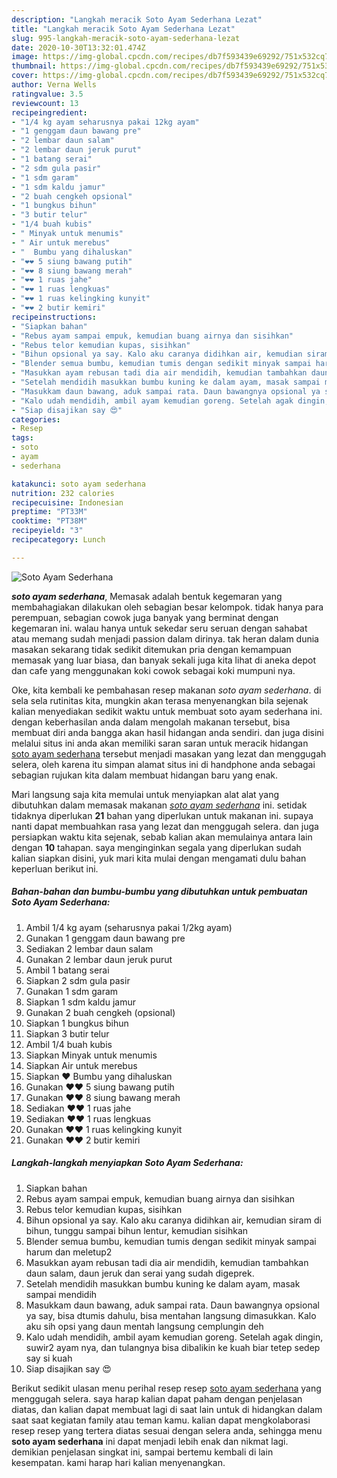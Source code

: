 ```yaml
---
description: "Langkah meracik Soto Ayam Sederhana Lezat"
title: "Langkah meracik Soto Ayam Sederhana Lezat"
slug: 995-langkah-meracik-soto-ayam-sederhana-lezat
date: 2020-10-30T13:32:01.474Z
image: https://img-global.cpcdn.com/recipes/db7f593439e69292/751x532cq70/soto-ayam-sederhana-foto-resep-utama.jpg
thumbnail: https://img-global.cpcdn.com/recipes/db7f593439e69292/751x532cq70/soto-ayam-sederhana-foto-resep-utama.jpg
cover: https://img-global.cpcdn.com/recipes/db7f593439e69292/751x532cq70/soto-ayam-sederhana-foto-resep-utama.jpg
author: Verna Wells
ratingvalue: 3.5
reviewcount: 13
recipeingredient:
- "1/4 kg ayam seharusnya pakai 12kg ayam"
- "1 genggam daun bawang pre"
- "2 lembar daun salam"
- "2 lembar daun jeruk purut"
- "1 batang serai"
- "2 sdm gula pasir"
- "1 sdm garam"
- "1 sdm kaldu jamur"
- "2 buah cengkeh opsional"
- "1 bungkus bihun"
- "3 butir telur"
- "1/4 buah kubis"
- " Minyak untuk menumis"
- " Air untuk merebus"
- "  Bumbu yang dihaluskan"
- "❤️❤️ 5 siung bawang putih"
- "❤️❤️ 8 siung bawang merah"
- "❤️❤️ 1 ruas jahe"
- "❤️❤️ 1 ruas lengkuas"
- "❤️❤️ 1 ruas kelingking kunyit"
- "❤️❤️ 2 butir kemiri"
recipeinstructions:
- "Siapkan bahan"
- "Rebus ayam sampai empuk, kemudian buang airnya dan sisihkan"
- "Rebus telor kemudian kupas, sisihkan"
- "Bihun opsional ya say. Kalo aku caranya didihkan air, kemudian siram di bihun, tunggu sampai bihun lentur, kemudian sisihkan"
- "Blender semua bumbu, kemudian tumis dengan sedikit minyak sampai harum dan meletup2"
- "Masukkan ayam rebusan tadi dia air mendidih, kemudian tambahkan daun salam, daun jeruk dan serai yang sudah digeprek."
- "Setelah mendidih masukkan bumbu kuning ke dalam ayam, masak sampai mendidih"
- "Masukkam daun bawang, aduk sampai rata. Daun bawangnya opsional ya say, bisa dtumis dahulu, bisa mentahan langsung dimasukkan. Kalo aku sih opsi yang daun mentah langsung cemplungin deh"
- "Kalo udah mendidih, ambil ayam kemudian goreng. Setelah agak dingin, suwir2 ayam nya, dan tulangnya bisa dibalikin ke kuah biar tetep sedep say si kuah"
- "Siap disajikan say 😍"
categories:
- Resep
tags:
- soto
- ayam
- sederhana

katakunci: soto ayam sederhana 
nutrition: 232 calories
recipecuisine: Indonesian
preptime: "PT33M"
cooktime: "PT38M"
recipeyield: "3"
recipecategory: Lunch

---
```



![Soto Ayam Sederhana](https://img-global.cpcdn.com/recipes/db7f593439e69292/751x532cq70/soto-ayam-sederhana-foto-resep-utama.jpg)

<b><i>soto ayam sederhana</i></b>, Memasak adalah bentuk kegemaran yang membahagiakan dilakukan oleh sebagian besar kelompok. tidak hanya para perempuan, sebagian cowok juga banyak yang berminat dengan kegemaran ini. walau hanya untuk sekedar seru seruan dengan sahabat atau memang sudah menjadi passion dalam dirinya. tak heran dalam dunia masakan sekarang tidak sedikit ditemukan pria dengan kemampuan memasak yang luar biasa, dan banyak sekali juga kita lihat di aneka depot dan cafe yang menggunakan koki cowok sebagai koki mumpuni nya.



Oke, kita kembali ke pembahasan resep makanan <i>soto ayam sederhana</i>. di sela sela rutinitas kita, mungkin akan terasa menyenangkan bila sejenak kalian menyediakan sedikit waktu untuk membuat soto ayam sederhana ini. dengan keberhasilan anda dalam mengolah makanan tersebut, bisa membuat diri anda bangga akan hasil hidangan anda sendiri. dan juga disini melalui situs ini anda akan memiliki saran saran untuk meracik hidangan <u>soto ayam sederhana</u> tersebut menjadi masakan yang lezat dan menggugah selera, oleh karena itu simpan alamat situs ini di handphone anda sebagai sebagian rujukan kita dalam membuat hidangan baru yang enak.


Mari langsung saja kita memulai untuk menyiapkan alat alat yang dibutuhkan dalam memasak makanan <u><i>soto ayam sederhana</i></u> ini. setidak tidaknya diperlukan <b>21</b> bahan yang diperlukan untuk makanan ini. supaya nanti dapat membuahkan rasa yang lezat dan menggugah selera. dan juga persiapkan waktu kita sejenak, sebab kalian akan memulainya antara lain dengan <b>10</b> tahapan. saya menginginkan segala yang diperlukan sudah kalian siapkan disini, yuk mari kita mulai dengan mengamati dulu bahan keperluan berikut ini.

<!--inarticleads1-->

##### Bahan-bahan dan bumbu-bumbu yang dibutuhkan untuk pembuatan Soto Ayam Sederhana:

1. Ambil 1/4 kg ayam (seharusnya pakai 1/2kg ayam)
1. Gunakan 1 genggam daun bawang pre
1. Sediakan 2 lembar daun salam
1. Gunakan 2 lembar daun jeruk purut
1. Ambil 1 batang serai
1. Siapkan 2 sdm gula pasir
1. Gunakan 1 sdm garam
1. Siapkan 1 sdm kaldu jamur
1. Gunakan 2 buah cengkeh (opsional)
1. Siapkan 1 bungkus bihun
1. Siapkan 3 butir telur
1. Ambil 1/4 buah kubis
1. Siapkan  Minyak untuk menumis
1. Siapkan  Air untuk merebus
1. Siapkan  ❤️ Bumbu yang dihaluskan
1. Gunakan ❤️❤️ 5 siung bawang putih
1. Gunakan ❤️❤️ 8 siung bawang merah
1. Sediakan ❤️❤️ 1 ruas jahe
1. Sediakan ❤️❤️ 1 ruas lengkuas
1. Gunakan ❤️❤️ 1 ruas kelingking kunyit
1. Gunakan ❤️❤️ 2 butir kemiri




<!--inarticleads2-->

##### Langkah-langkah menyiapkan Soto Ayam Sederhana:

1. Siapkan bahan
1. Rebus ayam sampai empuk, kemudian buang airnya dan sisihkan
1. Rebus telor kemudian kupas, sisihkan
1. Bihun opsional ya say. Kalo aku caranya didihkan air, kemudian siram di bihun, tunggu sampai bihun lentur, kemudian sisihkan
1. Blender semua bumbu, kemudian tumis dengan sedikit minyak sampai harum dan meletup2
1. Masukkan ayam rebusan tadi dia air mendidih, kemudian tambahkan daun salam, daun jeruk dan serai yang sudah digeprek.
1. Setelah mendidih masukkan bumbu kuning ke dalam ayam, masak sampai mendidih
1. Masukkam daun bawang, aduk sampai rata. Daun bawangnya opsional ya say, bisa dtumis dahulu, bisa mentahan langsung dimasukkan. Kalo aku sih opsi yang daun mentah langsung cemplungin deh
1. Kalo udah mendidih, ambil ayam kemudian goreng. Setelah agak dingin, suwir2 ayam nya, dan tulangnya bisa dibalikin ke kuah biar tetep sedep say si kuah
1. Siap disajikan say 😍




Berikut sedikit ulasan menu perihal resep resep <u>soto ayam sederhana</u> yang menggugah selera. saya harap kalian dapat paham dengan penjelasan diatas, dan kalian dapat membuat lagi di saat lain untuk di hidangkan dalam saat saat kegiatan family atau teman kamu. kalian dapat mengkolaborasi resep resep yang tertera diatas sesuai dengan selera anda, sehingga menu <b>soto ayam sederhana</b> ini dapat menjadi lebih enak dan nikmat lagi. demikian penjelasan singkat ini, sampai bertemu kembali di lain kesempatan. kami harap hari kalian menyenangkan.
